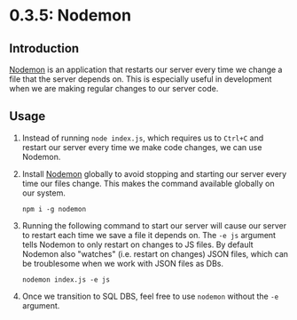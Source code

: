 # 0.3.5: Nodemon

## Introduction

[Nodemon](https://www.npmjs.com/package/nodemon) is an application that restarts our server every time we change a file that the server depends on. This is especially useful in development when we are making regular changes to our server code.

## Usage

1. Instead of running `node index.js`, which requires us to `Ctrl+C` and restart our server every time we make code changes, we can use Nodemon.
2. Install [Nodemon](https://www.npmjs.com/package/nodemon) globally to avoid stopping and starting our server every time our files change. This makes the command available globally on our system.

   ```text
   npm i -g nodemon
   ```

3. Running the following command to start our server will cause our server to restart each time we save a file it depends on. The `-e js` argument tells Nodemon to only restart on changes to JS files. By default Nodemon also "watches" \(i.e. restart on changes\) JSON files, which can be troublesome when we work with JSON files as DBs.

   ```text
   nodemon index.js -e js
   ```

4. Once we transition to SQL DBS, feel free to use `nodemon` without the `-e` argument.
